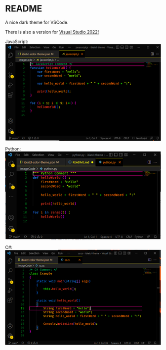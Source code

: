 # README
A nice dark theme for VSCode.

There is also a version for [Visual Studio 2022!](https://marketplace.visualstudio.com/items?itemName=Tarhn.ibiatcl2022)

JavaScript:
![](./Images/JavaScript.PNG)

Python:
![](./Images/Python.PNG)

C#:
![](./Images/Cs.PNG)

